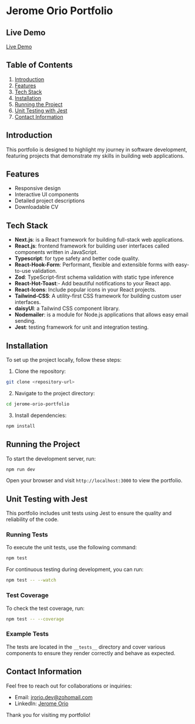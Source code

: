 
# Jerome Orio Portfolio

## Live Demo
[Live Demo](https://jerome-orio-portfolio.vercel.app/)

## Table of Contents
1. [Introduction](#introduction)
2. [Features](#features)
3. [Tech Stack](#tech-stack)
4. [Installation](#installation)
5. [Running the Project](#running-the-project)
6. [Unit Testing with Jest](#unit-testing-with-jest)
7. [Contact Information](#contact-information)

## Introduction
This portfolio is designed to highlight my journey in software development, featuring projects that demonstrate my skills in building web applications.

## Features
* Responsive design
* Interactive UI components
* Detailed project descriptions
* Downloadable CV

## Tech Stack
* **Next.js**: is a React framework for building full-stack web applications. 
* **React.js**: frontend framework for building user interfaces called components written in JavaScript.
* **Typescript**: for type safety and better code quality.
* **React-Hook-Form**: Performant, flexible and extensible forms with easy-to-use validation.
* **Zod**: TypeScript-first schema validation with static type inference
* **React-Hot-Toast**:- Add beautiful notifications to your React app.
* **React-Icons**: Include popular icons in your React projects.
* **Tailwind-CSS**: A utility-first CSS framework for building custom user interfaces.
* **daisyUI**: a Tailwind CSS component library.
* **Nodemailer**: is a module for Node.js applications that allows easy email sending.
* **Jest**: testing framework for unit and integration testing.

## Installation
To set up the project locally, follow these steps:

1. Clone the repository:
```bash
git clone <repository-url>
```

2. Navigate to the project directory:
```bash
cd jerome-orio-portfolio
```

3. Install dependencies:
```bash
npm install
```

## Running the Project
To start the development server, run:
```bash
npm run dev
```

Open your browser and visit `http://localhost:3000` to view the portfolio.

## Unit Testing with Jest
This portfolio includes unit tests using Jest to ensure the quality and reliability of the code.

### Running Tests
To execute the unit tests, use the following command:
```bash
npm test
```

For continuous testing during development, you can run:
```bash
npm test -- --watch
```

### Test Coverage
To check the test coverage, run:
```bash
npm test -- --coverage
```

### Example Tests
The tests are located in the `__tests__` directory and cover various components to ensure they render correctly and behave as expected.

## Contact Information
Feel free to reach out for collaborations or inquiries:
* Email: [jrorio.dev@zohomail.com](mailto:jrorio.dev@zohomail.com)
* LinkedIn: [Jerome Orio](https://www.linkedin.com/in/jerome-orio-dev)

Thank you for visiting my portfolio!